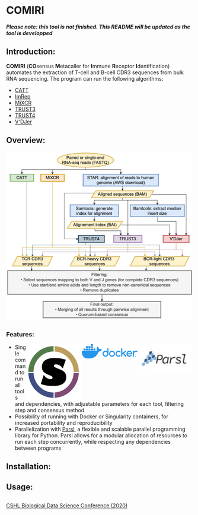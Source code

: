 # COMIRI

__*Please note: this tool is not finished. This README will be updated as the tool is developped*__

## Introduction:

**COMIRI** (**CO**sensus **M**etacaller for **I**mmune **R**eceptor **I**dentification) automates the extraction of T-cell and B-cell CDR3 sequences from bulk RNA sequencing. The program can run the following algorithms:  
* [CATT](https://github.com/GuoBioinfoLab/CATT)  
* [ImRep](https://github.com/mandricigor/imrep)  
* [MiXCR](https://mixcr.readthedocs.io/en/master/index.html)  
* [TRUST3](https://bitbucket.org/liulab/ng-bcr-validate/src/master/TRUST3/)  
* [TRUST4](https://github.com/liulab-dfci/TRUST4)  
* [V'DJer](https://github.com/mozack/vdjer)  

## Overview:


![Flowchart](images/COMIRI_flowchart.jpg?raw=true)

### Features:

<a href=''><img src='images/Parsl_logo.jpg' align="right" width="150" /></a>
<a href=''><img src='images/Docker_logo.jpg' align="right" width="150" /></a>
<a href=''><img src='images/Singularity_logo.jpg' align="right" width="150" /></a>


* Single command to run all tools and dependencies, with adjustable parameters for each tool, filtering step and consensus method  
* Possibility of running with Docker or Singularity containers, for increased portability and reproducibility  
* Parallelization with [Parsl](https://parsl.readthedocs.io/en/stable/index.html), a flexible and scalable parallel programming library for Python. Parsl allows for a modular allocation of resources to run each step concurrently, while respecting any dependencies between programs    


## Installation:



## Usage:





## 

[CSHL Biological Data Science Conference (2020)](https://meetings.cshl.edu/posters/data20/images/viewer.html?file=data_20_142.pdf)

